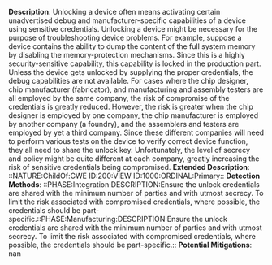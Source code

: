 **Description**: Unlocking a device often means activating certain unadvertised debug and manufacturer-specific capabilities of a device using sensitive credentials. Unlocking a device might be necessary for the purpose of troubleshooting device problems. For example, suppose a device contains the ability to dump the content of the full system memory by disabling the memory-protection mechanisms. Since this is a highly security-sensitive capability, this capability is locked in the production part. Unless the device gets unlocked by supplying the proper credentials, the debug capabilities are not available. For cases where the chip designer, chip manufacturer (fabricator), and manufacturing and assembly testers are all employed by the same company, the risk of compromise of the credentials is greatly reduced. However, the risk is greater when the chip designer is employed by one company, the chip manufacturer is employed by another company (a foundry), and the assemblers and testers are employed by yet a third company. Since these different companies will need to perform various tests on the device to verify correct device function, they all need to share the unlock key. Unfortunately, the level of secrecy and policy might be quite different at each company, greatly increasing the risk of sensitive credentials being compromised.
**Extended Description**: ::NATURE:ChildOf:CWE ID:200:VIEW ID:1000:ORDINAL:Primary::
**Detection Methods**: ::PHASE:Integration:DESCRIPTION:Ensure the unlock credentials are shared with the minimum number of parties and with utmost secrecy. To limit the risk associated with compromised credentials, where possible, the credentials should be part-specific.::PHASE:Manufacturing:DESCRIPTION:Ensure the unlock credentials are shared with the minimum number of parties and with utmost secrecy. To limit the risk associated with compromised credentials, where possible, the credentials should be part-specific.::
**Potential Mitigations**: nan